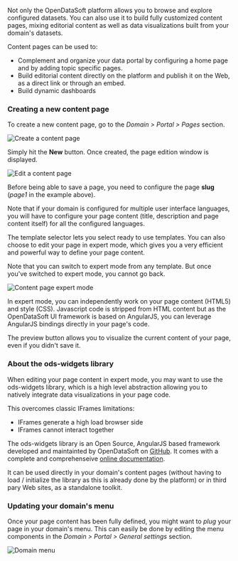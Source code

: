 Not only the OpenDataSoft platform allows you to browse and explore configured datasets. You can also use it to build fully customized content pages, mixing editorial content as well as data visualizations built from your domain's datasets.

Content pages can be used to:

* Complement and organize your data portal by configuring a home page and by adding topic specific pages.
* Build editorial content directly on the platform and publish it on the Web, as a direct link or through an embed.
* Build dynamic dashboards

### Creating a new content page

To create a new content page, go to the *Domain > Portal > Pages* section.

![Create a content page](page-list-en.jpg)

Simply hit the **New** button. Once created, the page edition window is displayed.

![Edit a content page](page-edit-en.jpg)

Before being able to save a page, you need to configure the page **slug** (*page1* in the example above).

Note that if your domain is configured for multiple user interface languages, you will have to configure your page content (title, description and page content itself) for all the configured languages.

The template selector lets you select ready to use templates. You can also choose to edit your page in expert mode, which gives you a very efficient and powerful way to define your page content.

Note that you can switch to expert mode from any template. But once you've switched to expert mode, you cannot go back.

![Content page expert mode](page-expert-en.jpg)

In expert mode, you can independently work on your page content (HTML5) and style (CSS). Javascript code is stripped from HTML content but as the OpenDataSoft UI framework is based on AngularJS, you can leverage AngularJS bindings directly in your page's code.

The preview button allows you to visualize the current content of your page, even if you didn't save it.

### About the ods-widgets library

When editing your page content in expert mode, you may want to use the ods-widgets library, which is a high level abstraction allowing you to natively integrate data visualizations in your page code. 

This overcomes classic IFrames limitations:

* IFrames generate a high load browser side
* IFrames cannot interact together

The ods-widgets library is an Open Source, AngularJS based framework developed and maintainted by OpenDataSoft on [GitHub](https://github.com/opendatasoft/ods-widgets). It comes with a complete and comprehenseive [online documentation](https://opendatasoft.github.io/ods-widgets/docs/).

It can be used directly in your domain's content pages (without having to load / initialize the library as this is already done by the platform) or in third pary Web sites, as a standalone toolkit.

### Updating your domain's menu

Once your page content has been fully defined, you might want to *plug* your page in your domain's menu. This can easily be done by editing the menu components in the *Domain > Portal > General settings* section.

![Domain menu](domain-menu-en.jpg)